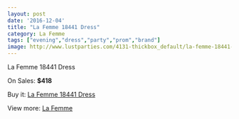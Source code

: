 ```yaml
---
layout: post
date: '2016-12-04'
title: "La Femme 18441 Dress"
category: La Femme
tags: ["evening","dress","party","prom","brand"]
image: http://www.lustparties.com/4131-thickbox_default/la-femme-18441-dress.jpg
---
```

La Femme 18441 Dress

On Sales: **$418**
<a href="https://www.lustparties.com/en/la-femme/1370-la-femme-18441-dress.html"><amp-img layout="responsive" width="600" height="600" src="//www.lustparties.com/4131-thickbox_default/la-femme-18441-dress.jpg" alt="La Femme 18441 Dress 0" /></a>
<a href="https://www.lustparties.com/en/la-femme/1370-la-femme-18441-dress.html"><amp-img layout="responsive" width="600" height="600" src="//www.lustparties.com/4133-thickbox_default/la-femme-18441-dress.jpg" alt="La Femme 18441 Dress 1" /></a>
<a href="https://www.lustparties.com/en/la-femme/1370-la-femme-18441-dress.html"><amp-img layout="responsive" width="600" height="600" src="//www.lustparties.com/4132-thickbox_default/la-femme-18441-dress.jpg" alt="La Femme 18441 Dress 2" /></a>

Buy it: [La Femme 18441 Dress](https://www.lustparties.com/en/la-femme/1370-la-femme-18441-dress.html "La Femme 18441 Dress")

View more: [La Femme](https://www.lustparties.com/en/4-la-femme "La Femme")